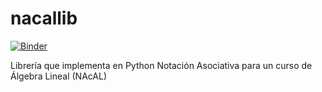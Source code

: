# nacallib

[![Binder](https://mybinder.org/badge_logo.svg)](https://mybinder.org/v2/gh/mbujosab/nacallib/master?filepath=doc%2FNotebooks%2FNotebook.ipynb)

Librería que implementa en Python Notación Asociativa para un curso de Álgebra Lineal (NAcAL)
